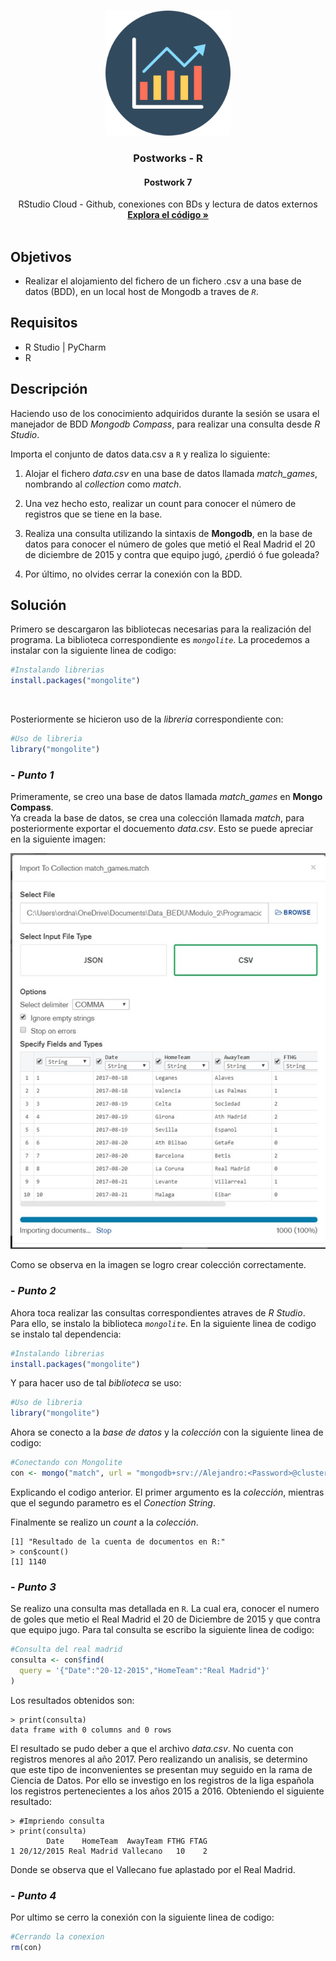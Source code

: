 

<!-- PROJECT LOGO -->
<br />
<p align="center">
  <a href="https://github.com/Team-17-Bedu/r-postworks">
    <img src="https://github.com/Team-17-Bedu/r-postworks/blob/main/img/logo.png" alt="Logo" width="200" height="200">
  </a>

  <h3 align="center"><strong>Postworks - R</strong></h3>
  <h4 align="center"><strong>Postwork 7</strong></h4>
  <p align="center">
     RStudio Cloud - Github, conexiones con BDs y lectura de datos externos
    <br />
    <a href="Postwork_07.R"><strong>Explora el código »</strong></a>
    <br/>
    <br/>
  </p>
  
</p>

## Objetivos
- Realizar el alojamiento del fichero de un fichero .csv a una base de datos (BDD), en un local host de Mongodb a traves de _`R`_.

## Requisitos
- R Studio | PyCharm
- R

## Descripción 
Haciendo uso de los conocimiento adquiridos durante la sesión se usara el manejador de BDD _Mongodb Compass_, para realizar una consulta desde _R Studio_.

Importa el conjunto de datos data.csv a `R` y realiza lo siguiente:

1. Alojar el fichero _data.csv_ en una base de datos llamada _match_games_, nombrando al _collection_ como _match_.

2. Una vez hecho esto, realizar un count para conocer el número de registros que se tiene en la base.

3. Realiza una consulta utilizando la sintaxis de **Mongodb**, en la base de datos para conocer el número de goles que metió el Real Madrid el 20 de diciembre de 2015 y contra que equipo jugó, ¿perdió ó fue goleada?

4. Por último, no olvides cerrar la conexión con la BDD.

## Solución 

Primero se descargaron las bibliotecas necesarias para la realización del programa. La biblioteca correspondiente es _`mongolite`_. La procedemos a instalar con la siguiente linea de codigo:

```r
#Instalando librerias
install.packages("mongolite")
```
<br/>

Posteriormente se hicieron uso de la _libreria_  correspondiente con:

```r
#Uso de libreria
library("mongolite")
```

### - _Punto 1_

Primeramente, se creo una base de datos llamada _match_games_ en **Mongo Compass**. 
<br/>Ya creada la base de datos, se crea una colección llamada _match_, para posteriormente exportar el docuemento _data.csv_. Esto se puede apreciar en la siguiente imagen:

<p align="center">
  <a href="https://github.com/Team-17-Bedu/r-postworks">
    <img src="https://github.com/Team-17-Bedu/r-postworks/blob/main/img/Sesion-06-img.jpeg" alt="Imagen Sesion 7">
  </a>
</p>

Como se observa en la imagen se logro crear colección correctamente.

### - _Punto 2_

Ahora toca realizar las consultas correspondientes atraves de _R Studio_. Para ello, se instalo la biblioteca _`mongolite`_. En la siguiente linea de codigo se instalo tal dependencia:

```r
#Instalando librerias
install.packages("mongolite")
```
Y para hacer uso de tal _biblioteca_ se uso:

```r
#Uso de libreria
library("mongolite")
```
Ahora se conecto a la _base de datos_ y la _colección_ con la siguiente linea de codigo:

```r
#Conectando con Mongolite
con <- mongo("match", url = "mongodb+srv://Alejandro:<Password>@cluster0.kwzlt.mongodb.net/match_games?retryWrites=true&w=majority")
```
Explicando el codigo anterior. El primer argumento es la _colección_, mientras que el segundo parametro es el _Conection String_.
<br/>

Finalmente se realizo un _count_ a la _colección_.

```console
[1] "Resultado de la cuenta de documentos en R:"
> con$count()
[1] 1140
```
### - _Punto 3_

Se realizo una consulta mas detallada en `R`. La cual era, conocer el numero de goles que metio el Real Madrid el 20 de Diciembre de 2015 y que contra que equipo jugo. Para tal consulta se escribo la siguiente linea de codigo:

```r
#Consulta del real madrid
consulta <- con$find(
  query = '{"Date":"20-12-2015","HomeTeam":"Real Madrid"}'
)
```

Los resultados obtenidos son:

```console
> print(consulta)
data frame with 0 columns and 0 rows
```
El resultado se pudo deber a que el archivo _data.csv_. No cuenta con registros menores al año 2017.
Pero realizando un analisis, se determino que este tipo de inconvenientes se presentan muy seguido en la rama de Ciencia de Datos. Por ello se investigo en los registros de la liga española los registros pertenecientes a los años 2015 a 2016. Obteniendo el siguiente resultado:

```console
> #Impriendo consulta
> print(consulta)
        Date    HomeTeam  AwayTeam FTHG FTAG
1 20/12/2015 Real Madrid Vallecano   10    2
```

Donde se observa que el Vallecano fue aplastado por el Real Madrid.

### - _Punto 4_

Por ultimo se cerro la conexión con la siguiente linea de codigo:

```r
#Cerrando la conexion
rm(con)
```
